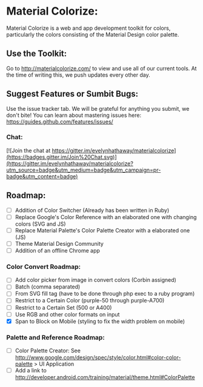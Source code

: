 # Material Colorize:
Material Colorize is a web and app development toolkit for colors, particularly the colors consisting of the Material Design color palette.

## Use the Toolkit:
Go to http://materialcolorize.com/ to view and use all of our current tools. At the time of writing this, we push updates every other day.

## Suggest Features or Sumbit Bugs:
Use the issue tracker tab. We will be grateful for anything you submit, we don't bite!
You can learn about mastering issues here: https://guides.github.com/features/issues/
### Chat:
[![Join the chat at https://gitter.im/evelynhathaway/materialcolorize](https://badges.gitter.im/Join%20Chat.svg)](https://gitter.im/evelynhathaway/materialcolorize?utm_source=badge&utm_medium=badge&utm_campaign=pr-badge&utm_content=badge)

## Roadmap:
- [ ] Addition of Color Switcher (Already has been written in Ruby)
- [ ] Replace Google's Color Reference with an elaborated one with changing colors (SVG and JS)
- [ ] Replace Material Palette's Color Palette Creator with a elaborated one (JS)
- [ ] Theme Material Design Community
- [ ] Addition of an offline Chrome app

### Color Convert Roadmap:
- [ ] Add color picker from image in convert colors (Corbin assigned)
- [ ] Batch (comma separated)
- [ ] From SVG fill tag (have to be done through php exec to a ruby program)
- [ ] Restrict to a Certain Color (purple-50 through purple-A700)
- [ ] Restrict to a Certain Set (500 or A400)
- [ ] Use RGB and other color formats on input
- [x] Span to Block on Mobile (styling to fix the width problem on mobile)

### Palette and Reference Roadmap:
- [ ] Color Palette Creator: See http://www.google.com/design/spec/style/color.html#color-color-palette > UI Application
- [ ] Add a link to http://developer.android.com/training/material/theme.html#ColorPalette
